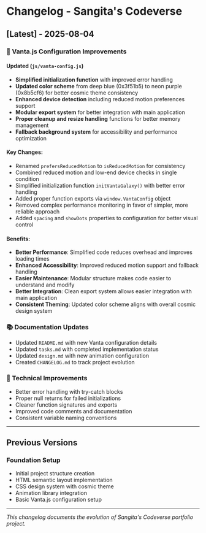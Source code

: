 # Changelog - Sangita's Codeverse

## [Latest] - 2025-08-04

### 🎨 Vanta.js Configuration Improvements

#### Updated (`js/vanta-config.js`)
- **Simplified initialization function** with improved error handling
- **Updated color scheme** from deep blue (0x3f51b5) to neon purple (0x8b5cf6) for better cosmic theme consistency
- **Enhanced device detection** including reduced motion preferences support
- **Modular export system** for better integration with main application
- **Proper cleanup and resize handling** functions for better memory management
- **Fallback background system** for accessibility and performance optimization

#### Key Changes:
- Renamed `prefersReducedMotion` to `isReducedMotion` for consistency
- Combined reduced motion and low-end device checks in single condition
- Simplified initialization function `initVantaGalaxy()` with better error handling
- Added proper function exports via `window.VantaConfig` object
- Removed complex performance monitoring in favor of simpler, more reliable approach
- Added `spacing` and `showDots` properties to configuration for better visual control

#### Benefits:
- **Better Performance**: Simplified code reduces overhead and improves loading times
- **Enhanced Accessibility**: Improved reduced motion support and fallback handling
- **Easier Maintenance**: Modular structure makes code easier to understand and modify
- **Better Integration**: Clean export system allows easier integration with main application
- **Consistent Theming**: Updated color scheme aligns with overall cosmic design system

### 📚 Documentation Updates
- Updated `README.md` with new Vanta configuration details
- Updated `tasks.md` with completed implementation status
- Updated `design.md` with new animation configuration
- Created `CHANGELOG.md` to track project evolution

### 🔧 Technical Improvements
- Better error handling with try-catch blocks
- Proper null returns for failed initializations
- Cleaner function signatures and exports
- Improved code comments and documentation
- Consistent variable naming conventions

---

## Previous Versions

### Foundation Setup
- Initial project structure creation
- HTML semantic layout implementation
- CSS design system with cosmic theme
- Animation library integration
- Basic Vanta.js configuration setup

---

*This changelog documents the evolution of Sangita's Codeverse portfolio project.*
